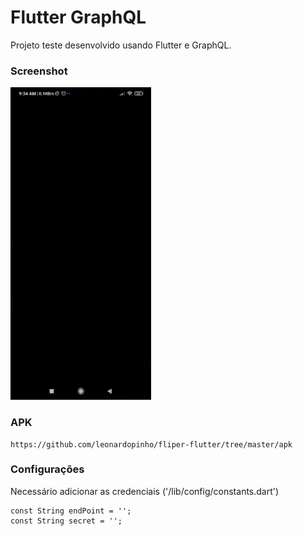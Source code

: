 # Flutter GraphQL

Projeto teste desenvolvido usando Flutter e GraphQL.

### Screenshot

<img src="Screen-1.gif" height="500em" />

### APK
```
https://github.com/leonardopinho/fliper-flutter/tree/master/apk
```

### Configurações
Necessário adicionar as credenciais ('/lib/config/constants.dart')

```
const String endPoint = '';
const String secret = '';
```
